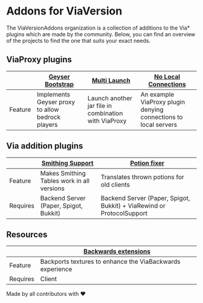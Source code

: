 # Addons for ViaVersion

The ViaVersionAddons organization is a collection of additions to the Via* plugins which are made by the community. Below, you can find an overview of the 
projects to find the one that suits your exact needs.

## ViaProxy plugins

|              | [Geyser Bootstrap](https://github.com/ViaVersionAddons/ViaProxyGeyserPlugin) | [Multi Launch](https://github.com/ViaVersionAddons/ViaProxyMultiLaunch) | [No Local Connections](https://github.com/ViaVersionAddons/NoLocalConnections) |
|--------------|------------------------------------------------------------------------------|-------------------------------------------------------------------------|--------------------------------------------------------------------------------|
| Feature      | Implements Geyser proxy to allow bedrock players                             | Launch another jar file in combination with ViaProxy                    | An example ViaProxy plugin denying connections to local servers                |

## Via addition plugins

|          | [Smithing Support](https://github.com/ViaVersionAddons/AxSmithing) | [Potion fixer](https://github.com/ViaVersionAddons/ViaPotions)        |
|----------|--------------------------------------------------------------------|-----------------------------------------------------------------------|
| Feature  | Makes Smithing Tables work in all versions                         | Translates thrown potions for old clients                             |
| Requires | Backend Server (Paper, Spigot, Bukkit)                             | Backend Server (Paper, Spigot, Bukkit) + ViaRewind or ProtocolSupport |

## Resources

|          | [Backwards extensions](https://github.com/ViaVersionAddons/ViaBackwards-Plus) |
|----------|-------------------------------------------------------------------------------|
| Feature  | Backports textures to enhance the ViaBackwards experience                     |
| Requires | Client                                                                        |


Made by all contributors with ❤️
